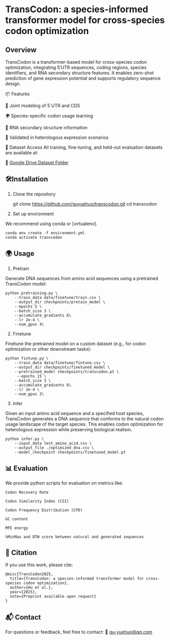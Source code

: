 
# TransCodon: a species-informed transformer model for cross-species codon optimization
## Overview
TransCodon is a transformer-based model for cross-species codon optimization, integrating 5′UTR sequences, coding regions, species identifiers, and RNA secondary structure features. It enables zero-shot prediction of gene expression potential and supports regulatory sequence design.

📦 Features

🧬 Joint modeling of 5`UTR and CDS

🌍 Species-specific codon usage learning

🔬 RNA secondary structure information

🧪 Validated in heterologous expression scenarios

📁 Dataset Access
All training, fine-tuning, and held-out evaluation datasets are available at:

🔗 [Google Drive Dataset Folder](https://drive.google.com/drive/folders/17ZKlxM0VF38s9eQXwpKJ6WlgmNMYsZjI?usp=drive_link)


## 🛠Installation
1. Clone the repository


    git clone https://github.com/guyuehuo/transcodon.git
    cd transcodon

   
2. Set up environment

We recommend using conda or [virtualenv].


    conda env create -f environment.yml
    conda activate transcodon

 
## 🌍 Usage

1. Pretrain

Generate DNA sequences from amino acid sequences using a pretrained TransCodon model:


    python pretraining.py \
        --train_data data/finetune/train.csv \
        --output_dir checkpoints/pretain_model \
        --epochs 5 \
        --batch_size 3 \
        --accumulate_gradients 6\
        --lr 2e-4 \
        --num_gpus 4\
 

2. Finetune

Finetune the pretrained model on a custom dataset (e.g., for codon optimization or other downstream tasks):
    
  
    python fintune.py \
        --train_data data/finetune/fintune.csv \
        --output_dir checkpoints/finetuned_model \
        --pretrained_model checkpoints/transcodon.pt \
         --epochs 15 \
        --batch_size 3 \
        --accumulate_gradients 6\
        --lr 2e-4 \
        --num_gpus 2\
 

3. Infer

Given an input amino acid sequence and a specified host species, TransCodon generates a DNA sequence that conforms to the natural codon usage landscape of the target species. This enables codon optimization for heterologous expression while preserving biological realism.
 
    python infer.py \
        --input_data test_amino_acid.csv \
        --output_file ./optimized_dna.csv \
        --model_checkpoint checkpoints/finetuned_model.pt


## 📊 Evaluation
We provide python scripts for evaluation on metrics like:

    Codon Recovery Rate
    
    Codon Similarity Index (CSI)
    
    Codon Frequency Distribution (CFD)
    
    GC content 
    
    MFE energy
    
    %MinMax and DTW score between natural and generated sequences
    
   
## 📄 Citation
If you use this work, please cite:

    @misc{TransCodon2025,
      title={TransCodon: a species-informed transformer model for cross-species codon optimization},
      author={Hu et al.},
      year={2025},
      note={Preprint available upon request}
    }

## 📬 Contact
For questions or feedback, feel free to contact:
📧 gu-yuehuo@qq.com

